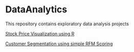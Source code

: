 # DataAnalytics
This repository contains exploratory data analysis projects

[Stock Price Visualization using R](github.com/madankundapur/DataAnalytics/blob/master/Stock%20Price%20Visualization%20using%20R.pdf)

[Customer Segmentation using simple RFM Scoring](github.com/madankundapur/DataAnalytics/blob/master/Customer%20Segmentation%20using%20simple%20RFM%20Scoring.pdf)